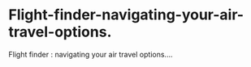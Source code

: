 # Flight-finder-navigating-your-air-travel-options.
Flight finder : navigating  your air travel options....
